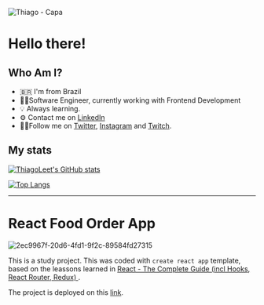 ![Thiago - Capa](https://user-images.githubusercontent.com/9437391/153274659-915c4df9-0032-4757-a9a2-6a85107c276b.png)

# Hello there!

## Who Am I?

- 🇧🇷 I'm from Brazil
- 👨‍💻Software Engineer, currently working with Frontend Development
- 💡 Always learning.
- ⚙️ Contact me on [LinkedIn](https://www.linkedin.com/in/thiagofmleite/)
- 🚶‍♂️Follow me on [Twitter](https://twitter.com/thiagoleite), [Instagram](https://instagram.com/thiagoleet) and [Twitch](https://twitch.tv/thiagoleet).

## My stats

[![ThiagoLeet's GitHub stats](https://github-readme-stats.vercel.app/api?username=thiagoleet&show_icons=true&theme=radical&count_private=true)](https://github.com/anuraghazra/github-readme-stats)

[![Top Langs](https://github-readme-stats.vercel.app/api/top-langs/?username=thiagoleet&theme=radical&layout=compact)](https://github.com/anuraghazra/github-readme-stats)

---

# React Food Order App

![2ec9967f-20d6-4fd1-9f2c-89584fd27315](https://user-images.githubusercontent.com/9437391/153316953-e3769023-176e-4968-89b0-e69b922b37a1.png)


This is a study project. This was coded with `create react app` template, based on the leassons learned in [React - The Complete Guide (incl Hooks, React Router, Redux)
](https://www.udemy.com/course/react-the-complete-guide-incl-redux).

The project is deployed on this [link](https://react-food-order-app-three.vercel.app/).
